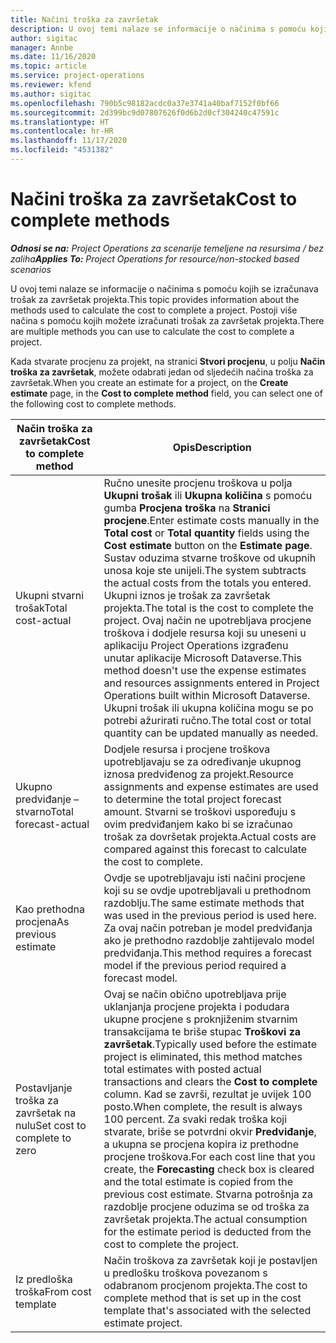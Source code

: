 ```yaml
---
title: Načini troška za završetak
description: U ovoj temi nalaze se informacije o načinima s pomoću kojih se izračunava trošak za završetak projekta.
author: sigitac
manager: Annbe
ms.date: 11/16/2020
ms.topic: article
ms.service: project-operations
ms.reviewer: kfend
ms.author: sigitac
ms.openlocfilehash: 790b5c98182acdc0a37e3741a40baf7152f0bf66
ms.sourcegitcommit: 2d399bc9d07807626f0d6b2d0cf304240c47591c
ms.translationtype: HT
ms.contentlocale: hr-HR
ms.lasthandoff: 11/17/2020
ms.locfileid: "4531382"
---
```

# <a name="cost-to-complete-methods"></a><span data-ttu-id="f5967-103">Načini troška za završetak</span><span class="sxs-lookup"><span data-stu-id="f5967-103">Cost to complete methods</span></span>

<span data-ttu-id="f5967-104">_**Odnosi se na:** Project Operations za scenarije temeljene na resursima / bez zaliha_</span><span class="sxs-lookup"><span data-stu-id="f5967-104">_**Applies To:** Project Operations for resource/non-stocked based scenarios_</span></span>

<span data-ttu-id="f5967-105">U ovoj temi nalaze se informacije o načinima s pomoću kojih se izračunava trošak za završetak projekta.</span><span class="sxs-lookup"><span data-stu-id="f5967-105">This topic provides information about the methods used to calculate the cost to complete a project.</span></span> <span data-ttu-id="f5967-106">Postoji više načina s pomoću kojih možete izračunati trošak za završetak projekta.</span><span class="sxs-lookup"><span data-stu-id="f5967-106">There are multiple methods you can use to calculate the cost to complete a project.</span></span> 

<span data-ttu-id="f5967-107">Kada stvarate procjenu za projekt, na stranici **Stvori procjenu**, u polju **Način troška za završetak**, možete odabrati jedan od sljedećih načina troška za završetak.</span><span class="sxs-lookup"><span data-stu-id="f5967-107">When you create an estimate for a project, on the **Create estimate** page, in the **Cost to complete method** field, you can select one of the following cost to complete methods.</span></span>

| <span data-ttu-id="f5967-108">Način troška za završetak</span><span class="sxs-lookup"><span data-stu-id="f5967-108">Cost to complete method</span></span>    | <span data-ttu-id="f5967-109">Opis</span><span class="sxs-lookup"><span data-stu-id="f5967-109">Description</span></span>                                                                                                                                                                                                                                                                                                                                                                                                                                                                                        |
|------------------------------|----------------------------------------------------------------------------------------------------------------------------------------------------------------------------------------------------------------------------------------------------------------------------------------------------------------------------------------------------------------------------------------------------------------------------------------------------------------------------------------------------|
| <span data-ttu-id="f5967-110">Ukupni stvarni trošak</span><span class="sxs-lookup"><span data-stu-id="f5967-110">Total cost-actual</span></span>            | <span data-ttu-id="f5967-111">Ručno unesite procjenu troškova u polja **Ukupni trošak** ili **Ukupna količina** s pomoću gumba **Procjena troška** na **Stranici procjene**.</span><span class="sxs-lookup"><span data-stu-id="f5967-111">Enter estimate costs manually in the **Total cost** or **Total quantity** fields using the **Cost estimate** button on the **Estimate page**.</span></span> <span data-ttu-id="f5967-112">Sustav oduzima stvarne troškove od ukupnih unosa koje ste unijeli.</span><span class="sxs-lookup"><span data-stu-id="f5967-112">The system subtracts the actual costs from the totals you entered.</span></span> <span data-ttu-id="f5967-113">Ukupni iznos je trošak za završetak projekta.</span><span class="sxs-lookup"><span data-stu-id="f5967-113">The total is the cost to complete the project.</span></span> <span data-ttu-id="f5967-114">Ovaj način ne upotrebljava procjene troškova i dodjele resursa koji su uneseni u aplikaciju Project Operations izgrađenu unutar aplikacije Microsoft Dataverse.</span><span class="sxs-lookup"><span data-stu-id="f5967-114">This method doesn't use the expense estimates and resources assignments entered in Project Operations built within Microsoft Dataverse.</span></span> <span data-ttu-id="f5967-115">Ukupni trošak ili ukupna količina mogu se po potrebi ažurirati ručno.</span><span class="sxs-lookup"><span data-stu-id="f5967-115">The total cost or total quantity can be updated manually as needed.</span></span>  |
| <span data-ttu-id="f5967-116">Ukupno predviđanje – stvarno</span><span class="sxs-lookup"><span data-stu-id="f5967-116">Total forecast-actual</span></span>        | <span data-ttu-id="f5967-117">Dodjele resursa i procjene troškova upotrebljavaju se za određivanje ukupnog iznosa predviđenog za projekt.</span><span class="sxs-lookup"><span data-stu-id="f5967-117">Resource assignments and expense estimates are used to determine the total project forecast amount.</span></span> <span data-ttu-id="f5967-118">Stvarni se troškovi uspoređuju s ovim predviđanjem kako bi se izračunao trošak za dovršetak projekta.</span><span class="sxs-lookup"><span data-stu-id="f5967-118">Actual costs are compared against this forecast to calculate the cost to complete.</span></span>                                                                                                                                                                                                                                                                          |
| <span data-ttu-id="f5967-119">Kao prethodna procjena</span><span class="sxs-lookup"><span data-stu-id="f5967-119">As previous estimate</span></span>         | <span data-ttu-id="f5967-120">Ovdje se upotrebljavaju isti načini procjene koji su se ovdje upotrebljavali u prethodnom razdoblju.</span><span class="sxs-lookup"><span data-stu-id="f5967-120">The same estimate methods that was used in the previous period is used here.</span></span> <span data-ttu-id="f5967-121">Za ovaj način potreban je model predviđanja ako je prethodno razdoblje zahtijevalo model predviđanja.</span><span class="sxs-lookup"><span data-stu-id="f5967-121">This method requires a forecast model if the previous period required a forecast model.</span></span>                                                                                                                                                                                                                                                                                                                           |
| <span data-ttu-id="f5967-122">Postavljanje troška za završetak na nulu</span><span class="sxs-lookup"><span data-stu-id="f5967-122">Set cost to complete to zero</span></span> | <span data-ttu-id="f5967-123">Ovaj se način obično upotrebljava prije uklanjanja procjene projekta i podudara ukupne procjene s proknjiženim stvarnim transakcijama te briše stupac **Troškovi za završetak**.</span><span class="sxs-lookup"><span data-stu-id="f5967-123">Typically used before the estimate project is eliminated, this method matches total estimates with posted actual transactions and clears the **Cost to complete** column.</span></span> <span data-ttu-id="f5967-124">Kad se završi, rezultat je uvijek 100 posto.</span><span class="sxs-lookup"><span data-stu-id="f5967-124">When complete, the result is always 100 percent.</span></span> <span data-ttu-id="f5967-125">Za svaki redak troška koji stvarate, briše se potvrdni okvir **Predviđanje**, a ukupna se procjena kopira iz prethodne procjene troškova.</span><span class="sxs-lookup"><span data-stu-id="f5967-125">For each cost line that you create, the **Forecasting** check box is cleared and the total estimate is copied from the previous cost estimate.</span></span> <span data-ttu-id="f5967-126">Stvarna potrošnja za razdoblje procjene oduzima se od troška za završetak projekta.</span><span class="sxs-lookup"><span data-stu-id="f5967-126">The actual consumption for the estimate period is deducted from the cost to complete the project.</span></span>              |
| <span data-ttu-id="f5967-127">Iz predloška troška</span><span class="sxs-lookup"><span data-stu-id="f5967-127">From cost template</span></span>           | <span data-ttu-id="f5967-128">Način troškova za završetak koji je postavljen u predlošku troškova povezanom s odabranom procjenom projekta.</span><span class="sxs-lookup"><span data-stu-id="f5967-128">The cost to complete method that is set up in the cost template that's associated with the selected estimate project.</span></span>                                                                                                                                                                                                                                                                                                                                                                          |
